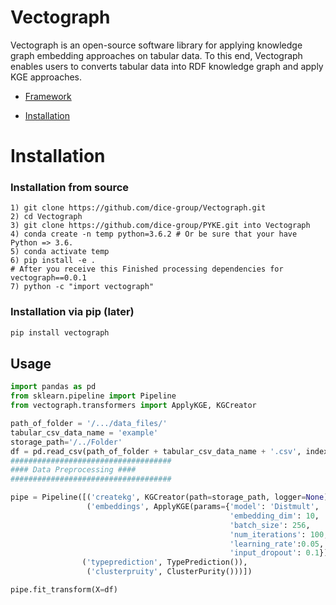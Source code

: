 # Vectograph

Vectograph is an open-source software library for applying knowledge graph embedding approaches on tabular data. 
To this end, Vectograph enables users to converts tabular data into RDF knowledge graph and apply KGE approaches.

- [Framework](#Framework)
        
- [Installation](#installation)

# Installation
### Installation from source
```
1) git clone https://github.com/dice-group/Vectograph.git
2) cd Vectograph
3) git clone https://github.com/dice-group/PYKE.git into Vectograph
4) conda create -n temp python=3.6.2 # Or be sure that your have Python => 3.6.
5) conda activate temp
6) pip install -e . 
# After you receive this Finished processing dependencies for vectograph==0.0.1
7) python -c "import vectograph"
```
### Installation via pip (later)

```python
pip install vectograph
```

## Usage


```python
import pandas as pd
from sklearn.pipeline import Pipeline
from vectograph.transformers import ApplyKGE, KGCreator

path_of_folder = '/.../data_files/'
tabular_csv_data_name = 'example'  
storage_path='/../Folder'
df = pd.read_csv(path_of_folder + tabular_csv_data_name + '.csv', index_col=0, low_memory=False)
####################################
#### Data Preprocessing ####
####################################

pipe = Pipeline([('createkg', KGCreator(path=storage_path, logger=None)), # inclide logger object if necesseary
                 ('embeddings', ApplyKGE(params={'model': 'Distmult',  # Pyke
                                                 'embedding_dim': 10,
                                                 'batch_size': 256,
                                                 'num_iterations': 100,
                                                 'learning_rate':0.05,
                                                 'input_dropout': 0.1}),
                ('typeprediction', TypePrediction()),
                 ('clusterpruity', ClusterPurity()))])

pipe.fit_transform(X=df)
```
